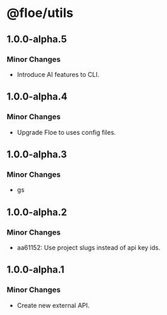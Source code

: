 # @floe/utils

## 1.0.0-alpha.5

### Minor Changes

- Introduce AI features to CLI.

## 1.0.0-alpha.4

### Minor Changes

- Upgrade Floe to uses config files.

## 1.0.0-alpha.3

### Minor Changes

- gs

## 1.0.0-alpha.2

### Minor Changes

- aa61152: Use project slugs instead of api key ids.

## 1.0.0-alpha.1

### Minor Changes

- Create new external API.
